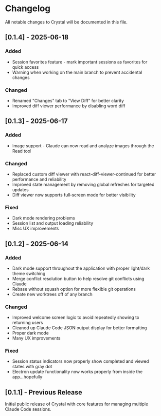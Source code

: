 # Changelog

All notable changes to Crystal will be documented in this file.

## [0.1.4] - 2025-06-18

### Added
- Session favorites feature - mark important sessions as favorites for quick access
- Warning when working on the main branch to prevent accidental changes

### Changed
- Renamed "Changes" tab to "View Diff" for better clarity
- Improved diff viewer performance by disabling word diff

## [0.1.3] - 2025-06-17

### Added
- Image support - Claude can now read and analyze images through the Read tool

### Changed
- Replaced custom diff viewer with react-diff-viewer-continued for better performance and reliability
- Improved state management by removing global refreshes for targeted updates
- Diff viewer now supports full-screen mode for better visibility

### Fixed
- Dark mode rendering problems
- Session list and output loading reliability
- Misc UX improvements

## [0.1.2] - 2025-06-14

### Added
- Dark mode support throughout the application with proper light/dark theme switching
- Merge conflict resolution button to help resolve git conflicts using Claude
- Rebase without squash option for more flexible git operations
- Create new worktrees off of any branch

### Changed
- Improved welcome screen logic to avoid repeatedly showing to returning users
- Cleaned up Claude Code JSON output display for better formatting
- Proper dark mode
- Many UX improvements

### Fixed
- Session status indicators now properly show completed and viewed states with gray dot
- Electron update functionality now works properly from inside the app...hopefully

## [0.1.1] - Previous Release

Initial public release of Crystal with core features for managing multiple Claude Code sessions.